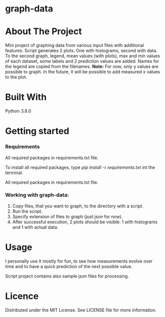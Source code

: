 # graph-data

# About The Project
Mini project of graphing data from various input files with additional features.
Script generates 2 plots. One with histograms, second with data.
To the second graph, legend, mean values (with plots), max and min values of each dataset, some labels and 2 prediction values are added.
Names for the legend are copied from the filenames.
**Note:** For now, only y values are possible to graph. In the future, it will be possible to add measured x values to the plot.


# Built With
Python 3.8.0

# Getting started
### Requirements

All required packages in requirements.txt file.

To install all required packages, type _pip install -r requirements.txt_ int the terminal.

All required packages in requirements.txt file.

### Working with graph-data:
1. Copy files, that you want to graph, to the directory with a script.
2. Run the script.
3. Specify extension of files to graph (just json for now).
4. After successful execution, 2 plots should be visible: 1 with histograms and 1 with actual data.

# Usage
I personally use it mostly for fun, to see how measurements evolve over time and to have a quick prediction of the next possible value.

Script project contains also sample json files for processing.

# Licence
Distributed under the MIT License. See LICENSE file for more information.
